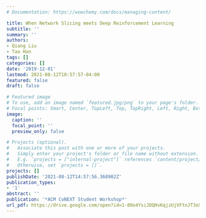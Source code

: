 ```yaml
---
# Documentation: https://wowchemy.com/docs/managing-content/

title: When Network Slicing meets Deep Reinforcement Learning
subtitle: ''
summary: ''
authors:
- Qiang Liu
- Tao Han
tags: []
categories: []
date: '2019-12-01'
lastmod: 2021-08-12T10:57:57-04:00
featured: false
draft: false

# Featured image
# To use, add an image named `featured.jpg/png` to your page's folder.
# Focal points: Smart, Center, TopLeft, Top, TopRight, Left, Right, BottomLeft, Bottom, BottomRight.
image:
  caption: ''
  focal_point: ''
  preview_only: false

# Projects (optional).
#   Associate this post with one or more of your projects.
#   Simply enter your project's folder or file name without extension.
#   E.g. `projects = ["internal-project"]` references `content/project/deep-learning/index.md`.
#   Otherwise, set `projects = []`.
projects: []
publishDate: '2021-08-12T14:57:56.368902Z'
publication_types:
- '1'
abstract: ''
publication: '*ACM CoNEXT Student Workshop*'
url_pdf: https://drive.google.com/open?id=1-80o4YsiJDQHvKqjzUjVFtnJT3oSD_qX
---
```

